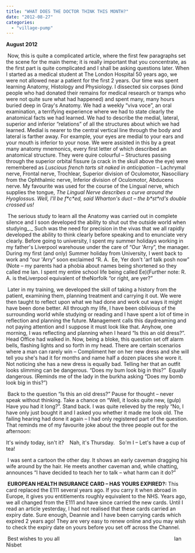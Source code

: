 ```yaml
---
title: "WHAT DOES THE DOCTOR THINK THIS MONTH?"
date: "2012-08-27"
categories: 
  - "village-pump"
---
```


**August 2012**

 Now, this is quite a complicated article, where the first few paragraphs set the scene for the main theme; it is really important that you concentrate, as the first part is quite complicated and I shall be asking questions later. When I started as a medical student at The London Hospital 50 years ago, we were not allowed near a patient for the first 2 years. Our time was spent learning Anatomy, Histology and Physiology. I dissected six corpses (kind people who had donated their remains for medical research or tramps who were not quite sure what had happened) and spent many, many hours buried deep in Gray's Anatomy. We had a weekly “viva voce”, an oral examination, a terrifying experience where we had to state clearly the anatomical facts we had learned. We had to describe the medial, lateral, superior and inferior “relations” of all the structures about which we had learned. Medial is nearer to the central vertical line through the body and lateral is farther away. For example, your eyes are medial to your ears and your mouth is inferior to your nose. We were assisted in this by a great many anatomy mnemonics, every first letter of which described an anatomical structure. They were quire colourful – Structures passing through the superior orbital fissure (a crack in the skull above the eye) were remembered as _Luscious french tarts sit naked in anticipation –_ Lachrymal nerve, Frontal nerve, Trochlear, Superior division of Oculomotor, Nasociliary from the Ophthalmic nerve, Inferior division of Oculomotor, Abducens nerve. My favourite was used for the course of the Lingual nerve, which supplies the tongue, _The Lingual Nerve describes a curve around the Hyoglossus. Well, I'll be f\*c\*ed, said Wharton's duct – the b\*st\*rd's double crossed us!_

 The serious study to learn all the Anatomy was carried out in complete silence and I soon developed the ability to shut out the outside world when studying_._ Such was the need for precision in the vivas that we all rapidly developed the ability to think clearly before speaking and to enunciate very clearly. Before going to university, I spent my summer holidays working in my father's Liverpool warehouse under the care of “Our 'Arry”, the manager. During my first (and only) Summer holiday from University, I went back to work and “our 'Arry” soon exclaimed “R. A.  Ee, Yer don't 'arf talk posh now” (Note – my parents had a phobia about names being shortened so they called me Ian. I spent my entire school life being called Ee)(Further note: R. A. is theLiverpool equivalent of theNorfolk “or right, are yer?”

 Later in my training, we developed the skill of taking a history from the patient, examining them, planning treatment and carrying it out. We were then taught to reflect upon what we had done and work out ways it might have been done better. All through my life, I have been oblivious of the surrounding world while studying or reading and I have spent a lot of time in reflection and planning the future. Management calls this daydreaming and not paying attention and I suppose it must look like that. Anyhow, one morning, I was reflecting and planning when I heard “Is this an old dress?”. Head Office had walked in. Now, being a bloke, this question set off alarm bells, flashing lights and so forth in my head. There are certain scenarios where a man can rarely win – Compliment her on her new dress and she will tell you she's had it for months and name half a dozen places she wore it. Not noticing she has a new dress is equally bad. Telling her that an outfit looks slimming can be dangerous. “Does my bum look big in this?”  Equally dangerous. (Reminds me of the lady in the burkha asking “Does my bomb look big in this?”)

 Back to the question “Is this an old dress?” Pause for thought – never speak without thinking. Take a chance on “Well, it looks quite new, (gulp) Have you had it long?”. Stand back. I was quite relieved by the reply “No, I have only just bought it and I asked you whether it made me look old. The failing hearing had done it again – I had only registered part of the question. That reminds me of my favourite joke about the three people out for the afternoon:

It's windy today, isn't it?    Nah, it's Thursday.   So'm I – Let's have a cup of tea!

 I was sent a cartoon the other day. It shows an early caveman dragging his wife around by the hair. He meets another caveman and, while chatting, announces “I have decided to teach her to talk – what harm can it do?”

 **EUROPEAN HEALTH INSURANCE CARD – HAS YOURS EXPIRED?:** This card replaced the E111 several years ago. If you carry it when abroad in Europe, it gives you entitlements roughly equivalent to the NHS. Years ago, we all changed from the E111 and have since carried the new cards. Until I read an article yesterday, I had not realised that these cards carried an expiry date. Sure enough, Deannie and I have been carrying cards which expired 2 years ago! They are very easy to renew online and you may wish to check the expiry date on yours before you set off across the Channel.

 Best wishes to you all                                                                                Ian Nisbet
